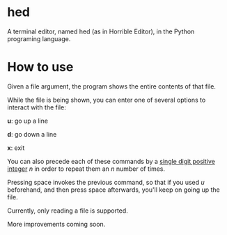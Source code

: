 # hed
A terminal editor, named hed (as in Horrible Editor), in the Python programing language.

# How to use
Given a file argument, the program shows the entire contents of that file.

While the file is being shown, you can enter one of several options to interact with the file:

__u__: go up a line

__d__: go down a line

__x__: exit

You can also precede each of these commands by a <ins>single digit positive integer</ins> _n_ in order to repeat them an _n_ number of times.

Pressing space invokes the previous command, so that if you used _u_ beforehand, and then press space afterwards, you'll keep on going up the file.

Currently, only reading a file is supported.

More improvements coming soon.
